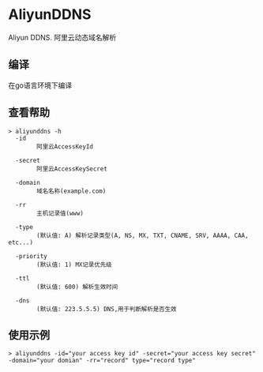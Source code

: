 # AliyunDDNS
Aliyun DDNS. 阿里云动态域名解析

## 编译
在go语言环境下编译

## 查看帮助
```
> aliyunddns -h
  -id
        阿里云AccessKeyId

  -secret
        阿里云AccessKeySecret

  -domain
        域名名称(example.com)

  -rr
        主机记录值(www)

  -type
        (默认值: A) 解析记录类型(A, NS, MX, TXT, CNAME, SRV, AAAA, CAA, etc...)

  -priority
        (默认值: 1) MX记录优先级

  -ttl
        (默认值: 600) 解析生效时间

  -dns
        (默认值: 223.5.5.5) DNS,用于判断解析是否生效
```

## 使用示例
```
> aliyunddns -id="your access key id" -secret="your access key secret" -domain="your domian" -rr="record" type="record type"
```
